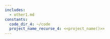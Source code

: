 ```yaml
---
includes:
  - other1.md
constants:
  code_dir_4: ~/code
  project_name_recurse_4: <<project_name()>>
---
```

